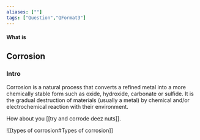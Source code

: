```yaml
---
aliases: [""]
tags: ["Question","QFormat3"]
---
```


#### What is
## Corrosion
### Intro
Corrosion is a natural process that converts a refined metal into a more chemically stable form such as oxide, hydroxide, carbonate or sulfide. It is the gradual destruction of materials (usually a metal) by chemical and/or electrochemical reaction with their environment.

How about you [[try and corrode deez nuts]].

![[types of corrosion#Types of corrosion]]

